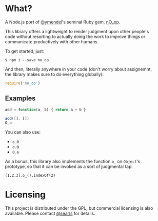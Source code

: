 # What?

A Node.js port of [@ymendel](https://github.com/ymendel)'s seminal Ruby gem, [nO_op](https://github.com/ymendel/nO_op).

This library offers a lightweight to render judgment upon other people's code
without resorting to actually doing the work to improve things or communicate
productively with other humans.

To get started, just:

```
$ npm i --save no_op
```

And then, literally anywhere in your code (don't worry about assignemnt, the
library makes sure to do everything globally):

``` javascript
require('no_op')
```

## Examples

``` javascript
add = function(a, b) { return a + b }

add([], [])
O_o
```

You can also use:

* `o_O`
* `o.O`
* `O.o`


As a bonus, this library also implements the function `o_` on `Object`'s
prototype, so that it can be invoked as a sort of judgmental tap:

```
[1,2,3].o_().indexOf(2)
```

# Licensing

This project is distributed under the GPL, but commercial licensing is also
available. Please contact [@searls](http://twitter.com/searls) for details.

